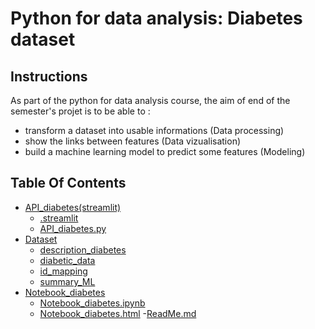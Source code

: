 # Python for data analysis: Diabetes dataset

## Instructions
As part of the python for data analysis course, the aim of end of the semester's projet is to be able to :
- transform a dataset into usable informations (Data processing)
- show the links between features (Data vizualisation)
- build a machine learning model to predict some features (Modeling)

## Table Of Contents
- [API_diabetes(streamlit)](./API_diabetes(streamlit)/)
  - [.streamlit](./API_diabetes(streamlit)/.streamlit/)
  - [API_diabetes.py](./API_diabetes(streamlit)/API_diabetes.py/)
- [Dataset](./Dataset)
  - [description_diabetes](./Dataset/description_diabetes)
  - [diabetic_data](./Dataset/diabetic_data)
  - [id_mapping](./Dataset/id_mapping)
  - [summary_ML](./Dataset/summary_ML)
- [Notebook_diabetes](./Notebook_diabetes/)
  - [Notebook_diabetes.ipynb](./Notebook_diabetes/Notebook_diabetes.ipynb)
  - [Notebook_diabetes.html](./Notebook_diabetes/Notebook_diabetes.html) 
-[ReadMe.md](./README.md)


